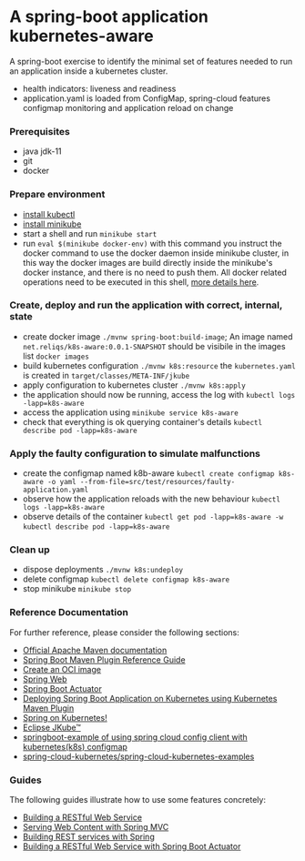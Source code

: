 # A spring-boot application kubernetes-aware

A spring-boot exercise to identify the minimal set of features needed to run an application inside a kubernetes cluster.
* health indicators: liveness and readiness
* application.yaml is loaded from ConfigMap, spring-cloud features configmap monitoring and application reload on change

### Prerequisites
* java jdk-11
* git
* docker

### Prepare environment
* [install kubectl](https://kubernetes.io/docs/tasks/tools/#kubectl)
* [install minikube](https://minikube.sigs.k8s.io/docs/start/)
* start a shell and run `minikube start`
* run `eval $(minikube docker-env)`
  with this command you instruct the docker command to use the docker daemon inside minikube cluster, in this way the docker images are build directly inside the minikube's docker instance, and there is no need to push them. All docker related operations need to be executed in this shell, [more details here](https://minikube.sigs.k8s.io/docs/handbook/pushing/#1-pushing-directly-to-the-in-cluster-docker-daemon-docker-env).
### Create, deploy and run the application with correct, internal, state
* create docker image `./mvnw spring-boot:build-image`; An image named `net.reliqs/k8s-aware:0.0.1-SNAPSHOT` should be visibile in the images list `docker images`
* build kubernetes configuration `./mvnw k8s:resource`
  the `kubernetes.yaml` is created in `target/classes/META-INF/jkube`
* apply configuration to kubernetes cluster `./mvnw k8s:apply`
* the application should now be running, access the log with `kubectl logs -lapp=k8s-aware`
* access the application using `minikube service k8s-aware`
* check that everything is ok querying container's details `kubectl describe pod -lapp=k8s-aware`
### Apply the faulty configuration to simulate malfunctions  
* create the configmap named k8b-aware `kubectl create configmap k8s-aware -o yaml --from-file=src/test/resources/faulty-application.yaml`
* observe how the application reloads with the new behaviour `kubectl logs -lapp=k8s-aware`
* observe details of the container `kubectl get pod -lapp=k8s-aware -w`  `kubectl describe pod -lapp=k8s-aware`
### Clean up 
* dispose deployments `./mvnw k8s:undeploy`
* delete configmap `kubectl delete configmap k8s-aware`
* stop minikube `minikube stop`


### Reference Documentation
For further reference, please consider the following sections:

* [Official Apache Maven documentation](https://maven.apache.org/guides/index.html)
* [Spring Boot Maven Plugin Reference Guide](https://docs.spring.io/spring-boot/docs/2.4.5/maven-plugin/reference/html/)
* [Create an OCI image](https://docs.spring.io/spring-boot/docs/2.4.5/maven-plugin/reference/html/#build-image)
* [Spring Web](https://docs.spring.io/spring-boot/docs/2.4.5/reference/htmlsingle/#boot-features-developing-web-applications)
* [Spring Boot Actuator](https://docs.spring.io/spring-boot/docs/2.4.5/reference/htmlsingle/#production-ready)
* [Deploying Spring Boot Application on Kubernetes using Kubernetes Maven Plugin](https://faun.pub/deploying-spring-boot-application-on-kubernetes-using-kubernetes-maven-plugin-46caf22b03a5)
* [Spring on Kubernetes!](https://hackmd.io/@ryanjbaxter/spring-on-k8s-workshop#Spring-on-Kubernetes)
* [Eclipse JKube™](https://www.eclipse.org/jkube/)
* [springboot-example of using spring cloud config client with kubernetes(k8s) configmap](https://www.bswen.com/2020/11/springboot-springcloud-kubernetes-k8s-configmap-example.html)
* [spring-cloud-kubernetes/spring-cloud-kubernetes-examples](https://github.com/spring-cloud/spring-cloud-kubernetes/tree/master/spring-cloud-kubernetes-examples)

### Guides
The following guides illustrate how to use some features concretely:

* [Building a RESTful Web Service](https://spring.io/guides/gs/rest-service/)
* [Serving Web Content with Spring MVC](https://spring.io/guides/gs/serving-web-content/)
* [Building REST services with Spring](https://spring.io/guides/tutorials/bookmarks/)
* [Building a RESTful Web Service with Spring Boot Actuator](https://spring.io/guides/gs/actuator-service/)
